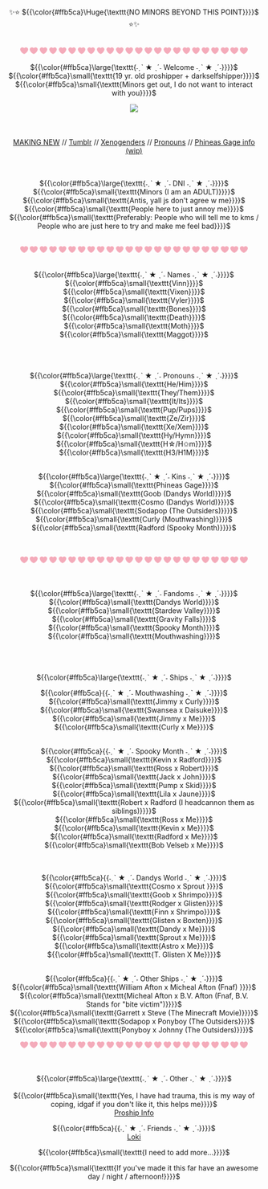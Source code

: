 <p align="center">✨⭐️ ${{\color{#ffb5ca}\Huge{\texttt{NO MINORS BEYOND THIS POINT}}}}$ ⭐️✨
<br>
<br>
<div align="center">
<img width="3%" src="https://github.com/PinkSt4r/PinkSt4r/blob/main/pinkheart.png">     <img width="3%" src="https://github.com/PinkSt4r/PinkSt4r/blob/main/pinkheart.png">     <img width="3%" src="https://github.com/PinkSt4r/PinkSt4r/blob/main/pinkheart.png">     <img width="3%" src="https://github.com/PinkSt4r/PinkSt4r/blob/main/pinkheart.png">     <img width="3%" src="https://github.com/PinkSt4r/PinkSt4r/blob/main/pinkheart.png">     <img width="3%" src="https://github.com/PinkSt4r/PinkSt4r/blob/main/pinkheart.png">     <img width="3%" src="https://github.com/PinkSt4r/PinkSt4r/blob/main/pinkheart.png">     <img width="3%" src="https://github.com/PinkSt4r/PinkSt4r/blob/main/pinkheart.png">     <img width="3%" src="https://github.com/PinkSt4r/PinkSt4r/blob/main/pinkheart.png">     <img width="3%" src="https://github.com/PinkSt4r/PinkSt4r/blob/main/pinkheart.png">     <img width="3%" src="https://github.com/PinkSt4r/PinkSt4r/blob/main/pinkheart.png">     <img width="3%" src="https://github.com/PinkSt4r/PinkSt4r/blob/main/pinkheart.png">   <img width="3%" src="https://github.com/PinkSt4r/PinkSt4r/blob/main/pinkheart.png">     <img width="3%" src="https://github.com/PinkSt4r/PinkSt4r/blob/main/pinkheart.png">     <img width="3%" src="https://github.com/PinkSt4r/PinkSt4r/blob/main/pinkheart.png">     <img width="3%" src="https://github.com/PinkSt4r/PinkSt4r/blob/main/pinkheart.png">      <img width="3%" src="https://github.com/PinkSt4r/PinkSt4r/blob/main/pinkheart.png">     <img width="3%" src="https://github.com/PinkSt4r/PinkSt4r/blob/main/pinkheart.png">      <img width="3%" src="https://github.com/PinkSt4r/PinkSt4r/blob/main/pinkheart.png">     <img width="3%" src="https://github.com/PinkSt4r/PinkSt4r/blob/main/pinkheart.png">     <img width="3%" src="https://github.com/PinkSt4r/PinkSt4r/blob/main/pinkheart.png">     <img width="3%" src="https://github.com/PinkSt4r/PinkSt4r/blob/main/pinkheart.png">     <img width="3%" src="https://github.com/PinkSt4r/PinkSt4r/blob/main/pinkheart.png">     <img width="3%" src="https://github.com/PinkSt4r/PinkSt4r/blob/main/pinkheart.png">     


<p align="center"> ${{\color{#ffb5ca}\large{\texttt{˗ˏˋ ★ ˎˊ˗ Welcome ˗ˏˋ ★ ˎˊ˗}}}}$ 
<BR>
${{\color{#ffb5ca}\small{\texttt{19 yr. old proshipper + darkselfshipper}}}}$ 
<BR>
  ${{\color{#ffb5ca}\small{\texttt{Minors get out, I do not want to interact with you}}}}$ 
<BR>
<div align="center">

  ![](https://komarev.com/ghpvc/?username=PinkSt4re&color=ff9b9b)
</div>
<BR>
<BR>
<a href="https://skullcrunch3r.straw.page/">MAKING NEW</a> 
  //
<a href="https://www.tumblr.com/skullcrunch3r">Tumblr</a>
//
  <a href="pin.it/32dCx60em">Xenogenders</a>
  //
<a href="https://pronouns.cc/@SKULLCRUNCH3R">Pronouns</a>
//
  <a href="https://docs.google.com/presentation/d/1Z0PDvsiWDJC4uoQQbQJMI78yD6F9kFzPWUEchXY37Qc/edit?usp=sharing">Phineas Gage info (wip)</a>

<br>
<BR>
<BR>
<p align="center"> ${{\color{#ffb5ca}\large{\texttt{˗ˏˋ ★ ˎˊ˗ DNI ˗ˏˋ ★ ˎˊ˗}}}}$ 
<BR>
${{\color{#ffb5ca}\small{\texttt{Minors (I am an ADULT)}}}}$ 
<BR>
${{\color{#ffb5ca}\small{\texttt{Antis, yall js don't agree w me}}}}$ 
<BR>
${{\color{#ffb5ca}\small{\texttt{People here to just annoy me}}}}$ 
<BR>
${{\color{#ffb5ca}\small{\texttt{Preferably: People who will tell me to kms / People who are just here to try and make me feel bad}}}}$ 
<BR>
  <BR>
<div align="center">
<img width="3%" src="https://github.com/PinkSt4r/PinkSt4r/blob/main/pinkheart.png">     <img width="3%" src="https://github.com/PinkSt4r/PinkSt4r/blob/main/pinkheart.png">     <img width="3%" src="https://github.com/PinkSt4r/PinkSt4r/blob/main/pinkheart.png">     <img width="3%" src="https://github.com/PinkSt4r/PinkSt4r/blob/main/pinkheart.png">     <img width="3%" src="https://github.com/PinkSt4r/PinkSt4r/blob/main/pinkheart.png">     <img width="3%" src="https://github.com/PinkSt4r/PinkSt4r/blob/main/pinkheart.png">     <img width="3%" src="https://github.com/PinkSt4r/PinkSt4r/blob/main/pinkheart.png">     <img width="3%" src="https://github.com/PinkSt4r/PinkSt4r/blob/main/pinkheart.png">     <img width="3%" src="https://github.com/PinkSt4r/PinkSt4r/blob/main/pinkheart.png">     <img width="3%" src="https://github.com/PinkSt4r/PinkSt4r/blob/main/pinkheart.png">     <img width="3%" src="https://github.com/PinkSt4r/PinkSt4r/blob/main/pinkheart.png">     <img width="3%" src="https://github.com/PinkSt4r/PinkSt4r/blob/main/pinkheart.png">   <img width="3%" src="https://github.com/PinkSt4r/PinkSt4r/blob/main/pinkheart.png">     <img width="3%" src="https://github.com/PinkSt4r/PinkSt4r/blob/main/pinkheart.png">     <img width="3%" src="https://github.com/PinkSt4r/PinkSt4r/blob/main/pinkheart.png">     <img width="3%" src="https://github.com/PinkSt4r/PinkSt4r/blob/main/pinkheart.png">      <img width="3%" src="https://github.com/PinkSt4r/PinkSt4r/blob/main/pinkheart.png">     <img width="3%" src="https://github.com/PinkSt4r/PinkSt4r/blob/main/pinkheart.png">      <img width="3%" src="https://github.com/PinkSt4r/PinkSt4r/blob/main/pinkheart.png">     <img width="3%" src="https://github.com/PinkSt4r/PinkSt4r/blob/main/pinkheart.png">     <img width="3%" src="https://github.com/PinkSt4r/PinkSt4r/blob/main/pinkheart.png">     <img width="3%" src="https://github.com/PinkSt4r/PinkSt4r/blob/main/pinkheart.png">     <img width="3%" src="https://github.com/PinkSt4r/PinkSt4r/blob/main/pinkheart.png">     <img width="3%" src="https://github.com/PinkSt4r/PinkSt4r/blob/main/pinkheart.png">     

<BR>
<BR>
<p align="center"> ${{\color{#ffb5ca}\large{\texttt{˗ˏˋ ★ ˎˊ˗ Names ˗ˏˋ ★ ˎˊ˗}}}}$ 
<BR>
${{\color{#ffb5ca}\small{\texttt{Vinn}}}}$ 
<BR>
${{\color{#ffb5ca}\small{\texttt{Vixen}}}}$ 
<BR>
${{\color{#ffb5ca}\small{\texttt{Vyler}}}}$ 
<BR>
${{\color{#ffb5ca}\small{\texttt{Bones}}}}$ 
<BR>
${{\color{#ffb5ca}\small{\texttt{Death}}}}$ 
<BR>
${{\color{#ffb5ca}\small{\texttt{Moth}}}}$ 
<BR>
${{\color{#ffb5ca}\small{\texttt{Maggot}}}}$ 
<BR>
<br>
<BR>
<BR>
<p align="center"> ${{\color{#ffb5ca}\large{\texttt{˗ˏˋ ★ ˎˊ˗ Pronouns ˗ˏˋ ★ ˎˊ˗}}}}$ 
<BR>
${{\color{#ffb5ca}\small{\texttt{He/Him}}}}$ 
<BR>
${{\color{#ffb5ca}\small{\texttt{They/Them}}}}$ 
<BR>
${{\color{#ffb5ca}\small{\texttt{It/Its}}}}$ 
<BR>
${{\color{#ffb5ca}\small{\texttt{Pup/Pups}}}}$ 
<BR>
${{\color{#ffb5ca}\small{\texttt{Ze/Zir}}}}$ 
<BR>
${{\color{#ffb5ca}\small{\texttt{Xe/Xem}}}}$ 
<br>
${{\color{#ffb5ca}\small{\texttt{Hy/Hymn}}}}$ 
<BR>
${{\color{#ffb5ca}\small{\texttt{H☆/H✩m}}}}$ 
<BR>
${{\color{#ffb5ca}\small{\texttt{H3/H1M}}}}$ 
<br>
<br>
<p align="center"> ${{\color{#ffb5ca}\large{\texttt{˗ˏˋ ★ ˎˊ˗ Kins ˗ˏˋ ★ ˎˊ˗}}}}$ 
<BR>
${{\color{#ffb5ca}\small{\texttt{Phineas Gage}}}}$ 
<BR>
${{\color{#ffb5ca}\small{\texttt{Goob (Dandys World)}}}}$ 
<BR>
${{\color{#ffb5ca}\small{\texttt{Cosmo (Dandys World)}}}}$ 
<BR>
${{\color{#ffb5ca}\small{\texttt{Sodapop (The Outsiders)}}}}$ 
<BR>
  ${{\color{#ffb5ca}\small{\texttt{Curly (Mouthwashing)}}}}$ 
<BR>
    ${{\color{#ffb5ca}\small{\texttt{Radford (Spooky Month)}}}}$ 
<br>
<BR>
<BR>


<div align="center">
<img width="3%" src="https://github.com/PinkSt4r/PinkSt4r/blob/main/pinkheart.png">     <img width="3%" src="https://github.com/PinkSt4r/PinkSt4r/blob/main/pinkheart.png">     <img width="3%" src="https://github.com/PinkSt4r/PinkSt4r/blob/main/pinkheart.png">     <img width="3%" src="https://github.com/PinkSt4r/PinkSt4r/blob/main/pinkheart.png">     <img width="3%" src="https://github.com/PinkSt4r/PinkSt4r/blob/main/pinkheart.png">     <img width="3%" src="https://github.com/PinkSt4r/PinkSt4r/blob/main/pinkheart.png">     <img width="3%" src="https://github.com/PinkSt4r/PinkSt4r/blob/main/pinkheart.png">     <img width="3%" src="https://github.com/PinkSt4r/PinkSt4r/blob/main/pinkheart.png">     <img width="3%" src="https://github.com/PinkSt4r/PinkSt4r/blob/main/pinkheart.png">     <img width="3%" src="https://github.com/PinkSt4r/PinkSt4r/blob/main/pinkheart.png">     <img width="3%" src="https://github.com/PinkSt4r/PinkSt4r/blob/main/pinkheart.png">     <img width="3%" src="https://github.com/PinkSt4r/PinkSt4r/blob/main/pinkheart.png">   <img width="3%" src="https://github.com/PinkSt4r/PinkSt4r/blob/main/pinkheart.png">     <img width="3%" src="https://github.com/PinkSt4r/PinkSt4r/blob/main/pinkheart.png">     <img width="3%" src="https://github.com/PinkSt4r/PinkSt4r/blob/main/pinkheart.png">     <img width="3%" src="https://github.com/PinkSt4r/PinkSt4r/blob/main/pinkheart.png">      <img width="3%" src="https://github.com/PinkSt4r/PinkSt4r/blob/main/pinkheart.png">     <img width="3%" src="https://github.com/PinkSt4r/PinkSt4r/blob/main/pinkheart.png">      <img width="3%" src="https://github.com/PinkSt4r/PinkSt4r/blob/main/pinkheart.png">     <img width="3%" src="https://github.com/PinkSt4r/PinkSt4r/blob/main/pinkheart.png">     <img width="3%" src="https://github.com/PinkSt4r/PinkSt4r/blob/main/pinkheart.png">     <img width="3%" src="https://github.com/PinkSt4r/PinkSt4r/blob/main/pinkheart.png">     <img width="3%" src="https://github.com/PinkSt4r/PinkSt4r/blob/main/pinkheart.png">     <img width="3%" src="https://github.com/PinkSt4r/PinkSt4r/blob/main/pinkheart.png">     
  <BR>
<BR>
<BR>
<p align="center"> ${{\color{#ffb5ca}\large{\texttt{˗ˏˋ ★ ˎˊ˗ Fandoms ˗ˏˋ ★ ˎˊ˗}}}}$ 
<BR>
${{\color{#ffb5ca}\small{\texttt{Dandys World}}}}$ 
<BR>
${{\color{#ffb5ca}\small{\texttt{Stardew Valley}}}}$ 
<BR>
${{\color{#ffb5ca}\small{\texttt{Gravity Falls}}}}$ 
<BR>
${{\color{#ffb5ca}\small{\texttt{Spooky Month}}}}$ 
<BR>
  ${{\color{#ffb5ca}\small{\texttt{Mouthwashing}}}}$ 
<BR>
<br>
<BR>
<BR>
<p align="center"> ${{\color{#ffb5ca}\large{\texttt{˗ˏˋ ★ ˎˊ˗ Ships ˗ˏˋ ★ ˎˊ˗}}}}$ 
<br>
<p sub align="center"> ${{\color{#ffb5ca}{{˗ˏˋ ★ ˎˊ˗ Mouthwashing ˗ˏˋ ★ ˎˊ˗}}}}$ 
<BR>
${{\color{#ffb5ca}\small{\texttt{Jimmy x Curly}}}}$ 
<BR>
${{\color{#ffb5ca}\small{\texttt{Swansea x Daisuke}}}}$ 
<BR>
${{\color{#ffb5ca}\small{\texttt{Jimmy x Me}}}}$ 
<BR>
${{\color{#ffb5ca}\small{\texttt{Curly x Me}}}}$ 
<BR>
<br>
<p sub align="center"> ${{\color{#ffb5ca}{{˗ˏˋ ★ ˎˊ˗ Spooky Month ˗ˏˋ ★ ˎˊ˗}}}}$ 
<BR>
${{\color{#ffb5ca}\small{\texttt{Kevin x Radford}}}}$ 
<BR>
${{\color{#ffb5ca}\small{\texttt{Ross x Robert}}}}$ 
<BR>
${{\color{#ffb5ca}\small{\texttt{Jack x John}}}}$ 
<BR>
${{\color{#ffb5ca}\small{\texttt{Pump x Skid}}}}$ 
<BR>
${{\color{#ffb5ca}\small{\texttt{Lila x Jaune}}}}$ 
<BR>
${{\color{#ffb5ca}\small{\texttt{Robert x Radford (I headcannon them as siblings)}}}}$ 
<BR>
${{\color{#ffb5ca}\small{\texttt{Ross x Me}}}}$ 
<br>
${{\color{#ffb5ca}\small{\texttt{Kevin x Me}}}}$ 
<BR>
${{\color{#ffb5ca}\small{\texttt{Radford x Me}}}}$ 
<BR>
${{\color{#ffb5ca}\small{\texttt{Bob Velseb x Me}}}}$ 
<br>
<BR>
<br>
<p sub align="center"> ${{\color{#ffb5ca}{{˗ˏˋ ★ ˎˊ˗ Dandys World ˗ˏˋ ★ ˎˊ˗}}}}$ 
<BR>
${{\color{#ffb5ca}\small{\texttt{Cosmo x Sprout }}}}$ 
<BR>
${{\color{#ffb5ca}\small{\texttt{Goob x Shrimpo}}}}$ 
<BR>
${{\color{#ffb5ca}\small{\texttt{Rodger x Glisten}}}}$ 
<BR>
${{\color{#ffb5ca}\small{\texttt{Finn x Shrimpo}}}}$ 
<BR>
${{\color{#ffb5ca}\small{\texttt{Glisten x Boxten}}}}$ 
<BR>
${{\color{#ffb5ca}\small{\texttt{Dandy x Me}}}}$ 
<BR>
${{\color{#ffb5ca}\small{\texttt{Sprout x Me}}}}$ 
<BR>
${{\color{#ffb5ca}\small{\texttt{Astro x Me}}}}$ 
<BR>
${{\color{#ffb5ca}\small{\texttt{T. Glisten X Me}}}}$ 
<BR>
<Br>
<p sub align="center"> ${{\color{#ffb5ca}{{˗ˏˋ ★ ˎˊ˗ Other       Ships ˗ˏˋ ★ ˎˊ˗}}}}$ 
<BR>
${{\color{#ffb5ca}\small{\texttt{William Afton x Micheal Afton (Fnaf) }}}}$ 
<BR>
${{\color{#ffb5ca}\small{\texttt{Micheal Afton x B.V. Afton (Fnaf, B.V. Stands for "bite victim")}}}}$ 
<BR>
${{\color{#ffb5ca}\small{\texttt{Garrett x Steve (The Minecraft Movie)}}}}$ 
<BR>
${{\color{#ffb5ca}\small{\texttt{Sodapop x Ponyboy (The Outsiders}}}}$ 
<BR>
${{\color{#ffb5ca}\small{\texttt{Ponyboy x Johnny (The Outsiders)}}}}$ 

<div align="center">
<img width="3%" src="https://github.com/PinkSt4r/PinkSt4r/blob/main/pinkheart.png">     <img width="3%" src="https://github.com/PinkSt4r/PinkSt4r/blob/main/pinkheart.png">     <img width="3%" src="https://github.com/PinkSt4r/PinkSt4r/blob/main/pinkheart.png">     <img width="3%" src="https://github.com/PinkSt4r/PinkSt4r/blob/main/pinkheart.png">     <img width="3%" src="https://github.com/PinkSt4r/PinkSt4r/blob/main/pinkheart.png">     <img width="3%" src="https://github.com/PinkSt4r/PinkSt4r/blob/main/pinkheart.png">     <img width="3%" src="https://github.com/PinkSt4r/PinkSt4r/blob/main/pinkheart.png">     <img width="3%" src="https://github.com/PinkSt4r/PinkSt4r/blob/main/pinkheart.png">     <img width="3%" src="https://github.com/PinkSt4r/PinkSt4r/blob/main/pinkheart.png">     <img width="3%" src="https://github.com/PinkSt4r/PinkSt4r/blob/main/pinkheart.png">     <img width="3%" src="https://github.com/PinkSt4r/PinkSt4r/blob/main/pinkheart.png">     <img width="3%" src="https://github.com/PinkSt4r/PinkSt4r/blob/main/pinkheart.png">   <img width="3%" src="https://github.com/PinkSt4r/PinkSt4r/blob/main/pinkheart.png">     <img width="3%" src="https://github.com/PinkSt4r/PinkSt4r/blob/main/pinkheart.png">     <img width="3%" src="https://github.com/PinkSt4r/PinkSt4r/blob/main/pinkheart.png">     <img width="3%" src="https://github.com/PinkSt4r/PinkSt4r/blob/main/pinkheart.png">      <img width="3%" src="https://github.com/PinkSt4r/PinkSt4r/blob/main/pinkheart.png">     <img width="3%" src="https://github.com/PinkSt4r/PinkSt4r/blob/main/pinkheart.png">      <img width="3%" src="https://github.com/PinkSt4r/PinkSt4r/blob/main/pinkheart.png">     <img width="3%" src="https://github.com/PinkSt4r/PinkSt4r/blob/main/pinkheart.png">     <img width="3%" src="https://github.com/PinkSt4r/PinkSt4r/blob/main/pinkheart.png">     <img width="3%" src="https://github.com/PinkSt4r/PinkSt4r/blob/main/pinkheart.png">     <img width="3%" src="https://github.com/PinkSt4r/PinkSt4r/blob/main/pinkheart.png">     <img width="3%" src="https://github.com/PinkSt4r/PinkSt4r/blob/main/pinkheart.png">     
  <BR>
<BR>
<BR>
<p align="center"> ${{\color{#ffb5ca}\large{\texttt{˗ˏˋ ★ ˎˊ˗ Other ˗ˏˋ ★ ˎˊ˗}}}}$ 
<br>
<BR>
${{\color{#ffb5ca}\small{\texttt{Yes, I have had trauma, this is my way of coping, idgaf if you don't like it, this helps me}}}}$ 
  <BR>
    <a href="proshipresources.carrd.co">Proship Info</a>
<p sub align="center"> ${{\color{#ffb5ca}{{˗ˏˋ ★ ˎˊ˗ Friends ˗ˏˋ ★ ˎˊ˗}}}}$ 
<BR>
  <a href="https://https://github.com/Loki1387">Loki</a>



${{\color{#ffb5ca}\small{\texttt{I need to add more...}}}}$ 


${{\color{#ffb5ca}\small{\texttt{If you've made it this far have an awesome day / night / afternoon!}}}}$ 
